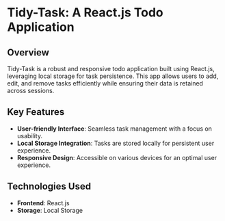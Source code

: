 # Tidy-Task: A React.js Todo Application

## Overview

Tidy-Task is a robust and responsive todo application built using React.js, leveraging local storage for task persistence. This app allows users to add, edit, and remove tasks efficiently while ensuring their data is retained across sessions.

## Key Features

- **User-friendly Interface**: Seamless task management with a focus on usability.
- **Local Storage Integration**: Tasks are stored locally for persistent user experience.
- **Responsive Design**: Accessible on various devices for an optimal user experience.

## Technologies Used

- **Frontend**: React.js
- **Storage**: Local Storage
